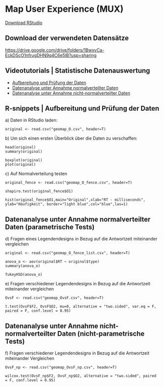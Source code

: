 #  Map User Experience (MUX)
[Download RStudio](https://rstudio.com/products/rstudio/download/#download)
## Download der verwendeten Datensätze
https://drive.google.com/drive/folders/1BwxvCa-EckDScO1nfrugDHN9q4C6e5lB?usp=sharing
## Videotutorials | Statistische Datenauswertung
* [Aufbereitung und Prüfung der Daten](https://drive.google.com/file/d/1WHw_QzTLlgs3m8Rkjjl6maCz6rl9AHpd/view?usp=sharing)
* [Datenanalyse unter Annahme normalverteilter Daten](https://drive.google.com/file/d/1bHJHVFmlzQOXA5rHqfsyeFF0IqitNKBP/view?usp=sharing)
* [Datenanalyse unter Annahme nicht-normalverteilter Daten](https://drive.google.com/file/d/1RuCm685RAviR9bGiegqO5l1aVGSVyLUH/view?usp=sharing)
## R-snippets | Aufbereitung und Prüfung der Daten
a) Daten in RStudio laden:
```
original <- read.csv("geomap_O.csv", header=T)
```
b) Um sich einen ersten Überblick über die Daten zu verschaffen:
```
head(original)
summary(original)

boxplot(original)
plot(original)
```
c) Auf Normalverteilung testen
```
original_fence <- read.csv("geomap_O_fence.csv", header=T)

shapiro.test(original_fence$O1)

hist(original_fence$O1,main="Original",xlab="RT - milliseconds", ylab="Häufigkeit", border="light blue",col="blue",las=1)
```
## Datenanalyse unter Annahme normalverteilter Daten (parametrische Tests)
d) Fragen eines Legendendesigns in Bezug auf die Antwortzeit miteinander vergleichen
```
original <- read.csv("geomap_O_fence_list.csv", header=T)

anova_o <- aov(original$RT ~ original$type)
summary(anova_o)

TukeyHSD(anova_o)
```
e) Fragen verschiedener Legendendesigns in Bezug auf die Antwortzeit miteinander vergleichen
```
OvsF <- read.csv("geomap_OvsF.csv", header=T)

t.test(OvsF$F2, OvsF$O2, mu=0, alternative = "two.sided", var.eq = F, paired = F, conf.level = 0.95)
```
## Datenanalyse unter Annahme nicht-normalverteilter Daten (nicht-parametrische Tests)
f) Fragen verschiedener Legendendesigns in Bezug auf die Antwortzeit miteinander Vergleichen
```
OvsF_np <- read.csv("geomap_OvsF_np.csv", header=T)

wilcox.test(OvsF_np$F2, OvsF_np$O2, alternative = "two.sided", paired = F, conf.level = 0.95)
```
